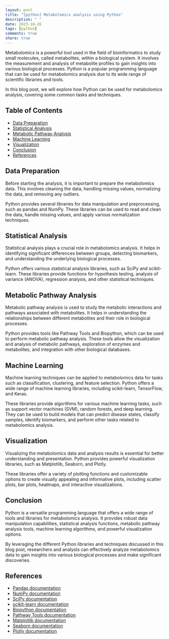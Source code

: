 ```yaml
---
layout: post
title: "[python] Metabolomics analysis using Python"
description: " "
date: 2023-10-26
tags: [python]
comments: true
share: true
---
```


Metabolomics is a powerful tool used in the field of bioinformatics to study small molecules, called metabolites, within a biological system. It involves the measurement and analysis of metabolite profiles to gain insights into various biological processes. Python is a popular programming language that can be used for metabolomics analysis due to its wide range of scientific libraries and tools.

In this blog post, we will explore how Python can be used for metabolomics analysis, covering some common tasks and techniques.

## Table of Contents
- [Data Preparation](#data-preparation)
- [Statistical Analysis](#statistical-analysis)
- [Metabolic Pathway Analysis](#metabolic-pathway-analysis)
- [Machine Learning](#machine-learning)
- [Visualization](#visualization)
- [Conclusion](#conclusion)
- [References](#references)

## Data Preparation

Before starting the analysis, it is important to prepare the metabolomics data. This involves cleaning the data, handling missing values, normalizing the data, and removing any outliers.

Python provides several libraries for data manipulation and preprocessing, such as pandas and NumPy. These libraries can be used to read and clean the data, handle missing values, and apply various normalization techniques.

## Statistical Analysis

Statistical analysis plays a crucial role in metabolomics analysis. It helps in identifying significant differences between groups, detecting biomarkers, and understanding the underlying biological processes.

Python offers various statistical analysis libraries, such as SciPy and scikit-learn. These libraries provide functions for hypothesis testing, analysis of variance (ANOVA), regression analysis, and other statistical techniques.

## Metabolic Pathway Analysis

Metabolic pathway analysis is used to study the metabolic interactions and pathways associated with metabolites. It helps in understanding the relationships between different metabolites and their role in biological processes.

Python provides tools like Pathway Tools and Biopython, which can be used to perform metabolic pathway analysis. These tools allow the visualization and analysis of metabolic pathways, exploration of enzymes and metabolites, and integration with other biological databases.

## Machine Learning

Machine learning techniques can be applied to metabolomics data for tasks such as classification, clustering, and feature selection. Python offers a wide range of machine learning libraries, including scikit-learn, TensorFlow, and Keras.

These libraries provide algorithms for various machine learning tasks, such as support vector machines (SVM), random forests, and deep learning. They can be used to build models that can predict disease states, classify samples, identify biomarkers, and perform other tasks related to metabolomics analysis.

## Visualization

Visualizing the metabolomics data and analysis results is essential for better understanding and presentation. Python provides powerful visualization libraries, such as Matplotlib, Seaborn, and Plotly.

These libraries offer a variety of plotting functions and customizable options to create visually appealing and informative plots, including scatter plots, bar plots, heatmaps, and interactive visualizations.

## Conclusion

Python is a versatile programming language that offers a wide range of tools and libraries for metabolomics analysis. It provides robust data manipulation capabilities, statistical analysis functions, metabolic pathway analysis tools, machine learning algorithms, and powerful visualization options.

By leveraging the different Python libraries and techniques discussed in this blog post, researchers and analysts can effectively analyze metabolomics data to gain insights into various biological processes and make significant discoveries.

## References

- [Pandas documentation](https://pandas.pydata.org/docs/)
- [NumPy documentation](https://numpy.org/doc/)
- [SciPy documentation](https://docs.scipy.org/doc/)
- [scikit-learn documentation](https://scikit-learn.org/stable/documentation.html)
- [Biopython documentation](https://biopython.org/docs/)
- [Pathway Tools documentation](https://bioinformatics.ai.sri.com/ptools/)
- [Matplotlib documentation](https://matplotlib.org/stable/contents.html)
- [Seaborn documentation](https://seaborn.pydata.org/tutorial.html)
- [Plotly documentation](https://plotly.com/python/)